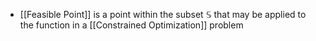 - [[Feasible Point]] is a point within the subset $\mathbb{S}$ that may be applied to the function in a [[Constrained Optimization]] problem